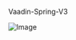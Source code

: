 Vaadin-Spring-V3

![Image](https://github.com/user-attachments/assets/68fe72b8-565d-4141-8955-e649bdda3761)
